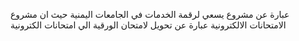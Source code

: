 عبارة عن مشروع يسعي لرقمة الخدمات في الجامعات اليمنية 
حيث ان مشروع الامتحانات الالكترونية عبارة عن تحويل لامتحان الورقية الي امتحانات الكترونية 
